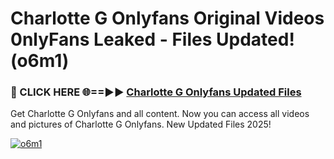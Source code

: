 # Charlotte G Onlyfans Original Videos 0nlyFans Leaked - Files Updated! (o6m1)

<h3>🔴 CLICK HERE 🌐==►► <a href="https://tinyurl.com/ehrbuxhb" rel="nofollow">Charlotte G Onlyfans Updated Files</a></h3>

Get Charlotte G Onlyfans and all content. Now you can access all videos and pictures of Charlotte G Onlyfans. New Updated Files 2025!

[![o6m1](https://i.imgur.com/lVYEuWS.gif)](https://tinyurl.com/ehrbuxhb)
